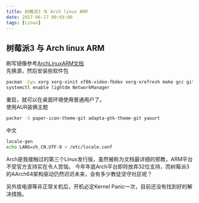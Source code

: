 ```yaml
---
title: 树莓派3 与 Arch linux ARM
date: 2017-06-17 00:03:00
tags: [Linux]
---
```

## 树莓派3 与 Arch linux ARM
刷写镜像参考[ArchLinuxARM文档](https://archlinuxarm.org/platforms/armv8/broadcom/raspberry-pi-3)  
先换源，然后安装些软件包
```bash
pacman -Syu xorg xorg-xinit xf86-video-fbdev xorg-xrefresh make gcc git automake autoconf fakeroot pkg-config libtool xfce4 xfce4-goodies lightdm lightdm-gtk-greeter xarchiver vim tmux ffmpeg chromium sudo iw wireless_tools wpa_supplicant noto-fonts noto-fonts-cjk noto-fonts-emoji ttf-roboto networkmanager network-manager-applet rsync patch packer
systemctl enable lightdm NetworkManager
```
重启，就可以在桌面环境使用普通用户了。  
使用AUR装俩主题
```bash
packer -S paper-icon-theme-git adapta-gtk-theme-git yaourt
```
中文
```bash
locale-gen
echo LANG=zh_CN.UTF-8 > /etc/locale.conf
```
Arch是我接触过的第三个Linux发行版，虽然被称为文档最详细的邪教，ARM平台不受官方支持实在令人苦恼。
今年年底Arch平台即将放弃32位支持，而树莓派3的AArch64架构驱动仍然迟迟未来，会有多少教徒坚守社区呢？

另外拔电源等非正常关机后，开机必定Kernel Panic一次，目前还没有找到好的解决措施。
